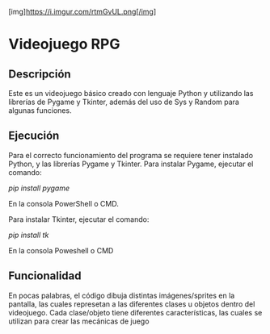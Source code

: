 [img]https://i.imgur.com/rtmGvUL.png[/img]

# **Videojuego RPG**

## **Descripción**

Este es un videojuego básico creado con lenguaje Python y utilizando las librerías de Pygame y Tkinter, además del uso de Sys y Random para algunas funciones.

## **Ejecución**

Para el correcto funcionamiento del programa se requiere tener instalado Python, y las librerías Pygame y Tkinter.
Para instalar Pygame, ejecutar el comando:

*pip install pygame*

En la consola PowerShell o CMD.

Para instalar Tkinter, ejecutar el comando:

*pip install tk*

En la consola Poweshell o CMD

## **Funcionalidad**

En pocas palabras, el código dibuja distintas imágenes/sprites en la pantalla, las cuales represetan a las diferentes clases u objetos dentro del videojuego.
Cada clase/objeto tiene diferentes características, las cuales se utilizan para crear las mecánicas de juego
